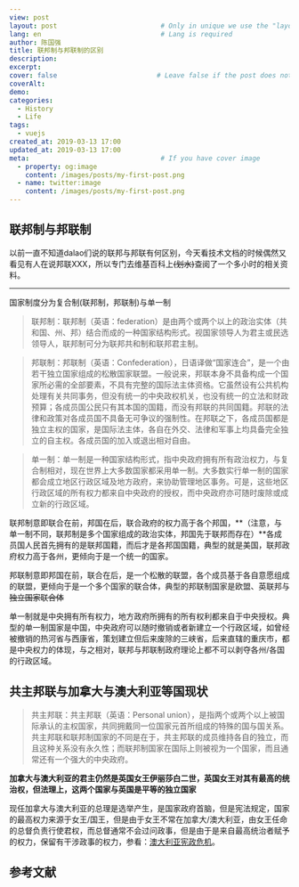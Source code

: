 ```yaml
---
view: post
layout: post                          # Only in unique we use the "layout: post"
lang: en                              # Lang is required
author: 陈国强
title: 联邦制与邦联制的区别
description:
excerpt:
cover: false                         # Leave false if the post does not have cover image, if there is set to true
coverAlt:
demo:
categories:
  - History
  - Life
tags:
  - vuejs
created_at: 2019-03-13 17:00
updated_at: 2019-03-13 17:00
meta:                                 # If you have cover image
  - property: og:image
    content: /images/posts/my-first-post.png
  - name: twitter:image
    content: /images/posts/my-first-post.png
---
```



## 联邦制与邦联制

以前一直不知道dalao们说的联邦与邦联有何区别，今天看技术文档的时候偶然又看见有人在说邦联XXX，所以专门去维基百科上~~(划水)~~查阅了一个多小时的相关资料。

---

国家制度分为复合制(联邦制，邦联制)与单一制

> 联邦制：联邦制（英语：federation）是由两个或两个以上的政治实体（共和国、州、邦）结合而成的一种国家结构形式。视国家领导人为君主或民选领导人，联邦制可分为联邦共和制和联邦君主制。

> 邦联制：邦联制（英语：Confederation），日语译做“国家连合”，是一个由若干独立国家组成的松散国家联盟。一般说来，邦联本身不具备构成一个国家所必需的全部要素，不具有完整的国际法主体资格。它虽然设有公共机构处理有关共同事务，但没有统一的中央政权机关，也没有统一的立法和财政预算；各成员国公民只有其本国的国籍，而没有邦联的共同国籍。邦联的法律和政策对各成员国不具备无可争议的强制性。在邦联之下，各成员国都是独立主权的国家，是国际法主体，各自在外交、法律和军事上均具备完全独立的自主权。各成员国的加入或退出相对自由。

> 单一制：单一制是一种国家结构形式，指中央政府拥有所有政治权力，与复合制相对，现在世界上大多数国家都采用单一制。大多数实行单一制的国家都会成立地区行政区域及地方政府，来协助管理地区事务。可是，这些地区行政区域的所有权力都来自中央政府的授权，而中央政府亦可随时废除或成立新的行政区域。

联邦制意即联合在前，邦国在后，联合政府的权力高于各个邦国，**（注意，与单一制不同，联邦制是多个国家组成的政治实体，邦国先于联邦而存在）**各成员国人民首先拥有的是联邦国籍，而后才是各邦国国籍，典型的就是美国，联邦政府权力高于各州，更倾向于是一个统一的国家。

邦联制意即邦国在前，联合在后，是一个松散的联盟，各个成员基于各自意愿组成的联盟，更倾向于是一个多个国家的联合体，典型的邦联制国家是欧盟、英联邦与~~独立国家联合体~~

单一制就是中央拥有所有权力，地方政府所拥有的所有权利都来自于中央授权。典型的单一制国家是中国，中央政府可以随时撤销或者新建立一个行政区域，如曾经被撤销的热河省与西康省，策划建立但后来废除的三峡省，后来直辖的重庆市，都是中央权力的体现，与之相对，联邦与邦联制政府理论上都不可以剥夺各州/各国的行政区域。

## 共主邦联与加拿大与澳大利亚等国现状

> 共主邦联：共主邦联（英语：Personal union），是指两个或两个以上被国际承认的主权国家，共同拥戴同一位国家元首所组成的特殊的国与国关系。共主邦联和联邦制国家的不同是在于，共主邦联的成员维持各自的独立，而且这种关系没有永久性；而联邦制国家在国际上则被视为一个国家，而且通常还有一个强大的中央政府。

**加拿大与澳大利亚的君主仍然是英国女王伊丽莎白二世，英国女王对其有最高的统治权，但法理上，这两个国家与英国是平等的独立国家**

现任加拿大与澳大利亚的总理是选举产生，是国家政府首脑，但是宪法规定，国家的最高权力来源于女王/国王，但是由于女王不常在加拿大/澳大利亚，由女王任命的总督负责行使君权，而总督通常不会过问政事，但是由于是来自最高统治者赋予的权力，保留有干涉政事的权力，参看：[澳大利亚宪政危机](https://zh.wikipedia.org/wiki/1975%E5%B9%B4%E6%BE%B3%E5%A4%A7%E5%88%A9%E4%BA%9A%E5%AE%AA%E6%94%BF%E5%8D%B1%E6%9C%BA)。


## 参考文献

[1]:[维基百科：联邦制](https://zh.wikipedia.org/wiki/%E8%81%94%E9%82%A6%E5%88%B6)

[2]:[维基百科：邦联制](https://zh.wikipedia.org/wiki/%E9%82%A6%E8%81%94%E5%88%B6)
